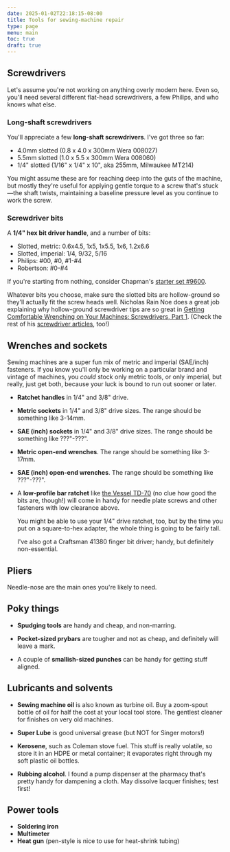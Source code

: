 ```yaml
---
date: 2025-01-02T22:18:15-08:00
title: Tools for sewing-machine repair
type: page
menu: main
toc: true
draft: true
---
```


## Screwdrivers

Let's assume you're not working on anything overly modern here. Even so, you'll need several different flat-head screwdrivers, a few Philips, and who knows what else.

### Long-shaft screwdrivers

You'll appreciate a few **long-shaft screwdrivers**. I've got three so far:

* 4.0mm slotted (0.8 x 4.0 x 300mm Wera 008027)
* 5.5mm slotted (1.0 x 5.5 x 300mm Wera 008060)
* 1/4" slotted (1/16" x 1/4" x 10", aka 255mm, Milwaukee MT214)

You might assume these are for reaching deep into the guts of the machine, but mostly they're useful for applying gentle torque to a screw that's stuck&mdash;the shaft twists, maintaining a baseline pressure level as you continue to work the screw.

### Screwdriver bits

A **1/4" hex bit driver handle**, and a number of bits:

* Slotted, metric: 0.6x4.5, 1x5, 1x5.5, 1x6, 1.2x6.6
* Slotted, imperial: 1/4, 9/32, 5/16
* Philips: #00, #0, #1-#4
* Robertson: #0-#4

If you're starting from nothing, consider Chapman's [starter set #9600](https://chapmanmfg.com/products/9600-starter-slotted-bit-set).

Whatever bits you choose, make sure the slotted bits are hollow-ground so they'll actually fit the screw heads well. Nicholas Rain Noe does a great job explaining why hollow-ground screwdriver tips are so great in [Getting Comfortable Wrenching on Your Machines: Screwdrivers, Part 1](https://vssmb.blogspot.com/2011/07/getting-comfortable-wrenching-on-your.html). (Check the rest of his [screwdriver articles](https://vssmb.blogspot.com/search/label/screwdrivers), too!)

## Wrenches and sockets

Sewing machines are a super fun mix of metric and imperial (SAE/inch) fasteners. If you know you'll only be working on a particular brand and vintage of machines, you *could* stock only metric tools, or only imperial, but really, just get both, because your luck is bound to run out sooner or later.

* **Ratchet handles** in 1/4" and 3/8" drive.

* **Metric sockets** in 1/4" and 3/8" drive sizes. The range should be something like 3-14mm.

* **SAE (inch) sockets** in 1/4" and 3/8" drive sizes. The range should be something like ???"-???".

* **Metric open-end wrenches**. The range should be something like 3-17mm.

* **SAE (inch) open-end wrenches**. The range should be something like ???"-???".

* A **low-profile bar ratchet** like [the Vessel TD-70](https://www.amazon.ca/dp/B001VB4OHM/) (no clue how good the bits are, though!) will come in handy for needle plate screws and other fasteners with low clearance above.

  You might be able to use your 1/4" drive ratchet, too, but by the time you put on a square-to-hex adapter, the whole thing is going to be fairly tall.

  I've also got a Craftsman 41380 finger bit driver; handy, but definitely non-essential.

## Pliers

Needle-nose are the main ones you're likely to need.

## Poky things

* **Spudging tools** are handy and cheap, and non-marring.

* **Pocket-sized prybars** are tougher and not as cheap, and definitely will leave a mark.

* A couple of **smallish-sized punches** can be handy for getting stuff aligned.

## Lubricants and solvents

* **Sewing machine oil** is also known as turbine oil. Buy a zoom-spout bottle of oil for half the cost at your local tool store. The gentlest cleaner for finishes on very old machines.

* **Super Lube** is good universal grease (but NOT for Singer motors!)

* **Kerosene**, such as Coleman stove fuel. This stuff is really volatile, so store it in an HDPE or metal container; it evaporates right through my soft plastic oil bottles.

* **Rubbing alcohol**. I found a pump dispenser at the pharmacy that's pretty handy for dampening a cloth. May dissolve lacquer finishes; test first!

## Power tools

* **Soldering iron**
* **Multimeter**
* **Heat gun** (pen-style is nice to use for heat-shrink tubing)
